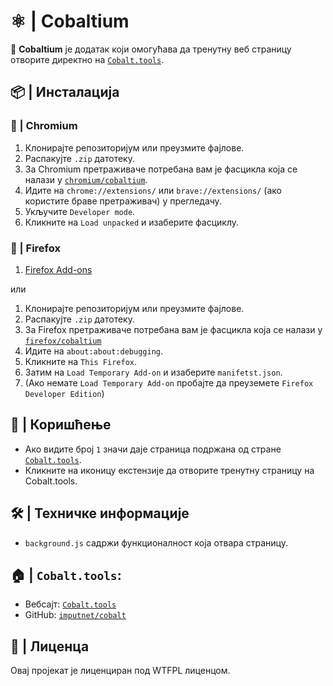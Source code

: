 # ⚛️ | Cobaltium

🔗 **Cobaltium** је додатак који омогућава да тренутну веб страницу отворите директно на [`Cobalt.tools`](https://cobalt.tools).

## 📦 | Инсталација

### 🧪 | Chromium

1. Клонирајте репозиторијум или преузмите фајлове.
2. Распакујте `.zip` датотеку.
3. За Chromium претраживаче потребана вам је фасцикла која се налази у [`chromium/cobaltium`](chromium/cobaltium).
4. Идите на `chrome://extensions/` или `brave://extensions/` (ако користите браве претраживач) у прегледачу.
5. Укључите `Developer mode`.
6. Кликните на `Load unpacked` и изаберите фасциклу.

### 🦊 | Firefox

1. [Firefox Add-ons](https://addons.mozilla.org/addon/cobaltium-x/)

или

1. Клонирајте репозиторијум или преузмите фајлове.
2. Распакујте `.zip` датотеку.
3. За Firefox претраживаче потребана вам је фасцикла која се налази у [`firefox/cobaltium`](firefox/cobaltium)
4. Идите на `about:about:debugging`.
5. Кликните на `This Firefox`.
6. Затим на `Load Temporary Add-on` и изаберите `manifetst.json`.
7. (Ако немате `Load Temporary Add-on` пробајте да преуземете `Firefox Developer Edition`)

## 🚀 | Коришћење

- Ако видите број `1` значи даје страница подржана од стране [`Cobalt.tools`](https://cobalt.tools/).
- Кликните на иконицу екстензије да отворите тренутну страницу на Cobalt.tools.

## 🛠️ | Техничке информације

- `background.js` садржи функционалност која отвара страницу.

## 🏠 | `Cobalt.tools`:

- Вебсајт: [`Cobalt.tools`](https://cobalt.tools/)
- GitHub: [`imputnet/cobalt`](https://github.com/imputnet/cobalt)

## 📜 | Лиценца

Овај пројекат је лиценциран под WTFPL лиценцом.
